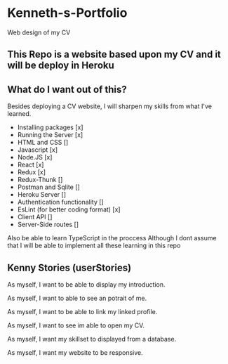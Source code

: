# Kenneth-s-Portfolio
Web design of my CV


## This Repo is a website based upon my CV and it will be deploy in Heroku

## What do I want out of this?
Besides deploying a CV website, I will sharpen my skills from what I've learned.
 - Installing packages [x]
 - Running the Server [x]
 - HTML and CSS []
 - Javascript [x]
 - Node.JS [x]
 - React [x]
 - Redux [x]
 - Redux-Thunk []
 - Postman and Sqlite []
 - Heroku Server []
 - Authentication functionality [] 
 - EsLint (for better coding format) [x]
 - Client API [] 
 - Server-Side routes []
 
 Also be able to learn TypeScript in the proccess
 Although I dont assume that I will be able to implement all these learning in this repo

## Kenny Stories (userStories)

As myself, I want to be able to display my introduction.

As myself, I want to able to see an potrait of me.

As myself, I want to be able to link my linked profile.

As myself, I want to see im able to open my CV.

As myself, I want my skillset to displayed from a database.

As myself, I want my website to be responsive. 

